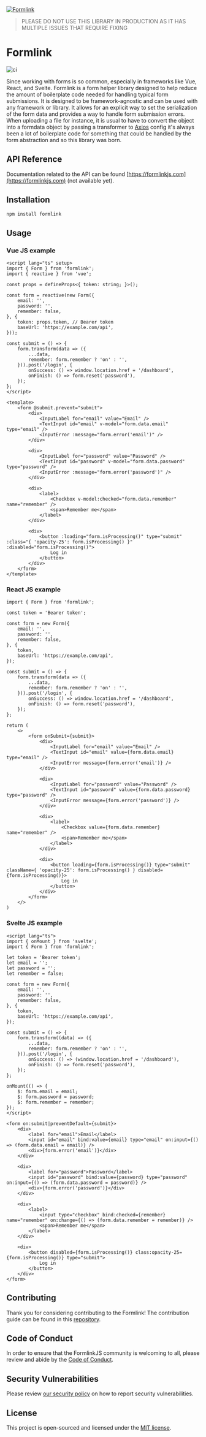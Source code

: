 [![Formlink](https://github.com/formlinkjs/formlink/blob/main/assets/Banner.png)](https://formlinkjs.com/)

> PLEASE DO NOT USE THIS LIBRARY IN PRODUCTION AS IT HAS MULTIPLE ISSUES THAT REQUIRE FIXING

# Formlink

![ci](https://github.com/formlinkjs/formlink/actions/workflows/ci.yml/badge.svg)

Since working with forms is so common, especially in frameworks like Vue, React, and Svelte. Formlink is a form helper library designed to help reduce the amount of boilerplate code needed for handling typical form submissions. It is designed to be framework-agnostic and can be used with any framework or library. It allows for an explicit way to set the serialization of the form data and provides a way to handle form submission errors. When uploading a file for instance, it is usual to have to convert the object into a formdata object by passing a transformer to [Axios](https://axios-http.com/docs/intro) config it's always been a lot of boilerplate code for something that could be handled by the form abstraction and so this library was born.

## API Reference

Documentation related to the API can be found [https://formlinkjs.com](https://formlinkjs.com) (not available yet).

## Installation

```bash
npm install formlink
```

## Usage

### Vue JS example

```vue
<script lang="ts" setup>
import { Form } from 'formlink';
import { reactive } from 'vue';

const props = defineProps<{ token: string; }>();

const form = reactive(new Form({
    email: '',
    password: '',
    remember: false,
}, {
    token: props.token, // Bearer token
    baseUrl: 'https://example.com/api',
}));

const submit = () => {
    form.transform(data => ({
        ...data,
        remember: form.remember ? 'on' : '',
    })).post('/login', {
        onSuccess: () => window.location.href = '/dashboard',
        onFinish: () => form.reset('password'),
    });
};
</script>

<template>
    <form @submit.prevent="submit">
        <div>
            <InputLabel for="email" value="Email" />
            <TextInput id="email" v-model="form.data.email" type="email" />
            <InputError :message="form.error('email')" />
        </div>

        <div>
            <InputLabel for="password" value="Password" />
            <TextInput id="password" v-model="form.data.password" type="password" />
            <InputError :message="form.error('password')" />
        </div>

        <div>
            <label>
                <Checkbox v-model:checked="form.data.remember" name="remember" />
                <span>Remember me</span>
            </label>
        </div>

        <div>
            <button :loading="form.isProcessing()" type="submit" :class="{ 'opacity-25': form.isProcessing() }" :disabled="form.isProcessing()">
                Log in
            </button>
        </div>
    </form>
</template>
```

### React JS example

```tsx
import { Form } from 'formlink';

const token = 'Bearer token';

const form = new Form({
    email: '',
    password: '',
    remember: false,
}, {
    token,
    baseUrl: 'https://example.com/api',
});

const submit = () => {
    form.transform(data => ({
        ...data,
        remember: form.remember ? 'on' : '',
    })).post('/login', {
        onSuccess: () => window.location.href = '/dashboard',
        onFinish: () => form.reset('password'),
    });
};

return (
    <>
        <form onSubmit={submit}>
            <div>
                <InputLabel for="email" value="Email" />
                <TextInput id="email" value={form.data.email} type="email" />
                <InputError message={form.error('email')} />
            </div>

            <div>
                <InputLabel for="password" value="Password" />
                <TextInput id="password" value={form.data.password} type="password" />
                <InputError message={form.error('password')} />
            </div>

            <div>
                <label>
                    <Checkbox value={form.data.remember} name="remember" />
                    <span>Remember me</span>
                </label>
            </div>

            <div>
                <button loading={form.isProcessing()} type="submit" className={ 'opacity-25': form.isProcessing() } disabled={form.isProcessing()}>
                    Log in
                </button>
            </div>
        </form>
    </>
)
```

### Svelte JS example

```svelte
<script lang="ts">
import { onMount } from 'svelte';
import { Form } from 'formlink';

let token = 'Bearer token';
let email = '';
let password = '';
let remember = false;

const form = new Form({
    email: '',
    password: '',
    remember: false,
}, {
    token,
    baseUrl: 'https://example.com/api',
});

const submit = () => {
    form.transform((data) => ({
        ...data,
        remember: form.remember ? 'on' : '',
    })).post('/login', {
        onSuccess: () => (window.location.href = '/dashboard'),
        onFinish: () => form.reset('password'),
    });
};

onMount(() => {
    $: form.email = email;
    $: form.password = password;
    $: form.remember = remember;
});
</script>

<form on:submit|preventDefault={submit}>
    <div>
        <label for="email">Email</label>
        <input id="email" bind:value={email} type="email" on:input={() => (form.data.email = email)} />
        <div>{form.error('email')}</div>
    </div>

    <div>
        <label for="password">Password</label>
        <input id="password" bind:value={password} type="password" on:input={() => (form.data.password = password)} />
        <div>{form.error('password')}</div>
    </div>

    <div>
        <label>
            <input type="checkbox" bind:checked={remember} name="remember" on:change={() => (form.data.remember = remember)} />
            <span>Remember me</span>
        </label>
    </div>

    <div>
        <button disabled={form.isProcessing()} class:opacity-25={form.isProcessing()} type="submit">
            Log in
        </button>
    </div>
</form>
```

## Contributing

Thank you for considering contributing to the Formlink! The contribution guide can be found in this [repository](https://github.com/formlinkjs/formlink/blob/main/.github/CONTRIBUTING.md).

## Code of Conduct

In order to ensure that the FormlinkJS community is welcoming to all, please review and abide by the [Code of Conduct](https://github.com/formlinkjs/formlink#coc-ov-file).

## Security Vulnerabilities

Please review [our security policy](https://github.com/formlinkjs/formlink/security/policy) on how to report security vulnerabilities.

## License

This project is open-sourced and licensed under the [MIT license](https://opensource.org/licenses/MIT).
